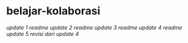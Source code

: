 # belajar-kolaborasi

*update 1 readme*
*update 2 readme*
*update 3 readme*
*update 4 readme*
*update 5 revisi dari update 4*

